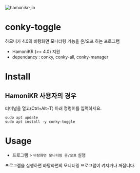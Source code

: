 ![hamonikr-jin](https://img.shields.io/badge/hamonikr-jin-violet)


# conky-toggle

하모니카 4.0의 바탕화면 모니터링 기능을 온/오프 하는 프로그램

 * HamoniKR (>= 4.0) 지원
 * dependancy : conky, conky-all, conky-manager

# Install

## HamoniKR 사용자의 경우
터미널을 열고(Ctrl+Alt+T) 아래 명령어를 입력하세요.

```
sudo apt update
sudo apt install -y conky-toggle
```

# Usage
 * 프로그램 > `바탕화면 모니터링 온/오프` 실행

프로그램을 실행하면 바탕화면의 모니터링 프로그램이 켜지거나 꺼집니다.

 